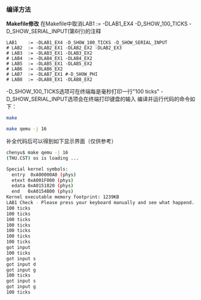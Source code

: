 ### 编译方法

**Makefile修改**
在Makefile中取消LAB1	:= -DLAB1_EX4 -D_SHOW_100_TICKS -D_SHOW_SERIAL_INPUT(第6行)的注释
```
LAB1	:= -DLAB1_EX4 -D_SHOW_100_TICKS -D_SHOW_SERIAL_INPUT
# LAB2	:= -DLAB2_EX1 -DLAB2_EX2 -DLAB2_EX3
# LAB3	:= -DLAB3_EX1 -DLAB3_EX2
# LAB4	:= -DLAB4_EX1 -DLAB4_EX2
# LAB5	:= -DLAB5_EX1 -DLAB5_EX2
# LAB6	:= -DLAB6_EX2
# LAB7	:= -DLAB7_EX1 #-D_SHOW_PHI
# LAB8	:= -DLAB8_EX1 -DLAB8_EX2
```
-D_SHOW_100_TICKS选项可在终端每是毫秒打印一行"100 ticks"
-D_SHOW_SERIAL_INPUT选项会在终端打印键盘的输入
编译并运行代码的命令如下：
```bash
make

make qemu -j 16
```
补全代码后可以得到如下显示界面（仅供参考）
```bash
chenyu$ make qemu -j 16
(THU.CST) os is loading ...

Special kernel symbols:
  entry  0xA00000A0 (phys)
  etext 0xA001F000 (phys)
  edata 0xA0151820 (phys)
  end   0xA0154B00 (phys)
Kernel executable memory footprint: 1239KB
LAB1 Check - Please press your keyboard manually and see what happend.
100 ticks
100 ticks
100 ticks
100 ticks
100 ticks
100 ticks
100 ticks
got input 
100 ticks
got input s
got input d
got input g
100 ticks
got input s
got input g
100 ticks
```
